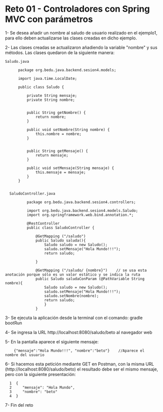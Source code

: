 # Reto 01 - Controladores con Spring MVC con parámetros

1- Se desea añadir un nombre al saludo de usuario realizado en el ejemplo1, para ello deben actualizarse las clases creadas en dicho ejemplo. 

2- Las clases creadas se actualizaron añadiendo la variable "nombre" y sus métodos. Las clases quedaron de la siguiente manera:

    Saludo.java
    
          package org.bedu.java.backend.sesion4.models;

          import java.time.LocalDate;

          public class Saludo {

              private String mensaje;
              private String nombre;


              public String getNombre() {
                  return nombre;
              }

              public void setNombre(String nombre) {
                  this.nombre = nombre;
              }


              public String getMensaje() {
                  return mensaje;
              }

              public void setMensaje(String mensaje) {
                  this.mensaje = mensaje;
              }
          }
          
      
      SaludoController.java
      
              package org.bedu.java.backend.sesion4.controllers;

              import org.bedu.java.backend.sesion4.models.Saludo;
              import org.springframework.web.bind.annotation.*;

              @RestController
              public class SaludoController {

                  @GetMapping ("/saludo")
                  public Saludo saluda(){
                      Saludo saludo = new Saludo();
                      saludo.setMensaje("Hola Mundo!!!");
                      return saludo;

                  }

                  @GetMapping ("/saludo/ {nombre}")    // se usa esta anotación porque sólo es un valor estático y se indica la ruta
                  public Saludo saludaConParam (@PathVariable String nombre){         
                      Saludo saludo = new Saludo();
                      saludo.setMensaje("Hola Mundo!!!");
                      saludo.setNombre(nombre);
                      return saludo;
                      }
                  }

3- Se ejecuta la aplicación desde la terminal con el comando: gradle bootRun

4- Se ingresa la URL http://localhost:8080/saludo/beto al navegador web

5- En la pantalla aparece el siguiente mensaje:

        {"mensaje":"Hola Mundo!!!", "nombre":"beto"}    //Aparece el nombre del usuario

6- Si hacemos esta petición mediante GET en Postman, con la misma URL (http://localhost:8080/saludo/beto) el resultado debe ser el mismo mensaje, 
   pero con la siguiente presentación:
        
      1  {
      2     "mensaje": "Hola Mundo",
      3     "nombre": "beto"
      4  }

7- Fin del reto
